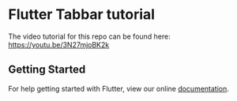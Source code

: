 # Flutter Tabbar tutorial
The video tutorial for this repo can be found here: https://youtu.be/3N27mjoBK2k

## Getting Started

For help getting started with Flutter, view our online
[documentation](http://flutter.io/).
